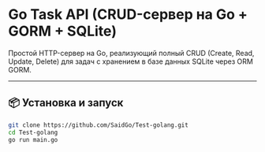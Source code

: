 # Go Task API (CRUD-сервер на Go + GORM + SQLite)

Простой HTTP-сервер на Go, реализующий полный CRUD (Create, Read, Update, Delete) для задач с хранением в базе данных SQLite через ORM GORM.

---

## 📦 Установка и запуск

```bash
git clone https://github.com/SaidGo/Test-golang.git
cd Test-golang
go run main.go
